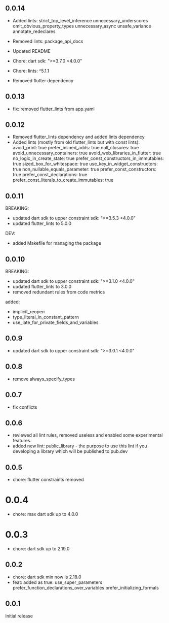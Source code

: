 ## 0.0.14

- Added lints:
  strict_top_level_inference
  unnecessary_underscores
  omit_obvious_property_types
  unnecessary_async
  unsafe_variance
  annotate_redeclares
- Removed lints:
  package_api_docs

- Updated README
- Chore: dart sdk: ">=3.7.0 <4.0.0"
- Chore: lints: ^5.1.1

- Removed flutter dependency

## 0.0.13

- fix: removed flutter_lints from app.yaml

## 0.0.12

- Removed flutter_lints dependency and added lints dependency
- Added lints (mostly from old flutter_lints but with const lints):
  avoid_print: true
  prefer_inlined_adds: true
  null_closures: true
  avoid_unnecessary_containers: true
  avoid_web_libraries_in_flutter: true
  no_logic_in_create_state: true
  prefer_const_constructors_in_immutables: true
  sized_box_for_whitespace: true
  use_key_in_widget_constructors: true
  non_nullable_equals_parameter: true
  prefer_const_constructors: true
  prefer_const_declarations: true
  prefer_const_literals_to_create_immutables: true

## 0.0.11

BREAKING:

- updated dart sdk to upper constraint sdk: ">=3.5.3 <4.0.0"
- updated flutter_lints to 5.0.0

DEV:

- added Makefile for managing the package

## 0.0.10

BREAKING:

- updated dart sdk to upper constraint sdk: ">=3.1.0 <4.0.0"
- updated flutter_lints to 3.0.0
- removed redundant rules from code metrics

added:

- implicit_reopen
- type_literal_in_constant_pattern
- use_late_for_private_fields_and_variables

## 0.0.9

- updated dart sdk to upper constraint sdk: ">=3.0.1 <4.0.0"

## 0.0.8

- remove always_specify_types

## 0.0.7

- fix conflicts

## 0.0.6

- reviewed all lint rules, removed useless and enabled some experimental features.
- added new lint: public_library - the purpose to use this lint if you developing a library which will be published to pub.dev

## 0.0.5

- chore: flutter constraints removed

# 0.0.4

- chore: max dart sdk up to 4.0.0

# 0.0.3

- chore: dart sdk up to 2.19.0

## 0.0.2

- chore: dart sdk min now is 2.18.0
- feat: added as true:
  use_super_parameters
  prefer_function_declarations_over_variables
  prefer_initializing_formals

## 0.0.1

Initial release
